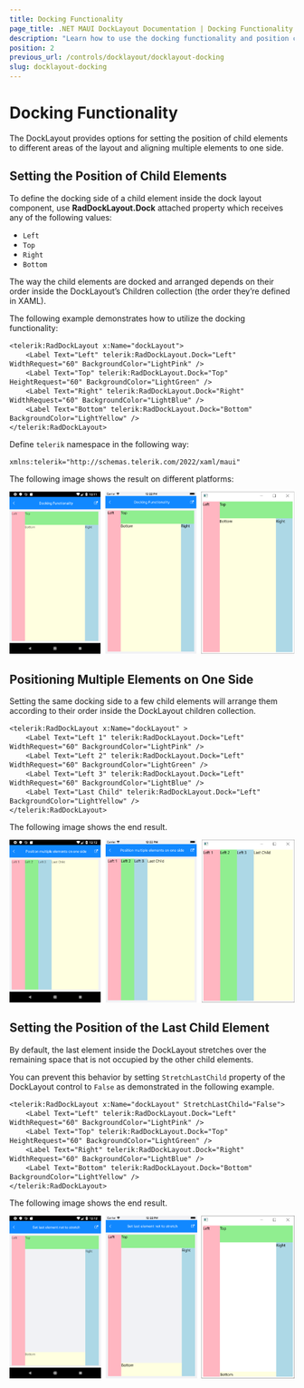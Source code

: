 ```yaml
---
title: Docking Functionality
page_title: .NET MAUI DockLayout Documentation | Docking Functionality
description: "Learn how to use the docking functionality and position child elements with the Telerik UI for .NET MAUI DockLayout control."
position: 2
previous_url: /controls/docklayout/docklayout-docking
slug: docklayout-docking
---
```


# Docking Functionality

The DockLayout provides options for setting the position of child elements to different areas of the layout and aligning multiple elements to one side.  

## Setting the Position of Child Elements

To define the docking side of a child element inside the dock layout component, use **RadDockLayout.Dock** attached property which receives any of the following values:

* `Left`
* `Top`
* `Right`
* `Bottom`

The way the child elements are docked and arranged depends on their order inside the DockLayout’s Children collection (the order they’re defined in XAML).

The following example demonstrates how to utilize the docking functionality:

```XAML
<telerik:RadDockLayout x:Name="dockLayout">
    <Label Text="Left" telerik:RadDockLayout.Dock="Left" WidthRequest="60" BackgroundColor="LightPink" />
    <Label Text="Top" telerik:RadDockLayout.Dock="Top" HeightRequest="60" BackgroundColor="LightGreen" />
    <Label Text="Right" telerik:RadDockLayout.Dock="Right" WidthRequest="60" BackgroundColor="LightBlue" />
    <Label Text="Bottom" telerik:RadDockLayout.Dock="Bottom" BackgroundColor="LightYellow" />
</telerik:RadDockLayout>
```

Define `telerik` namespace in the following way:

```XAML
xmlns:telerik="http://schemas.telerik.com/2022/xaml/maui"
```


The following image shows the result on different platforms:

![RadDockLayout Docking](images/docklayout_docking_feature.png)

## Positioning Multiple Elements on One Side

Setting the same docking side to a few child elements will arrange them according to their order inside the DockLayout children collection.  

```XAML
<telerik:RadDockLayout x:Name="dockLayout" >
    <Label Text="Left 1" telerik:RadDockLayout.Dock="Left" WidthRequest="60" BackgroundColor="LightPink" />
    <Label Text="Left 2" telerik:RadDockLayout.Dock="Left" WidthRequest="60" BackgroundColor="LightGreen" />
    <Label Text="Left 3" telerik:RadDockLayout.Dock="Left" WidthRequest="60" BackgroundColor="LightBlue" />
    <Label Text="Last Child" telerik:RadDockLayout.Dock="Left" BackgroundColor="LightYellow" />
</telerik:RadDockLayout>
```


The following image shows the end result.

![RadDockLayout Elements on one side](images/docklayout_positiononeside.png)

## Setting the Position of the Last Child Element

By default, the last element inside the DockLayout stretches over the remaining space that is not occupied by the other child elements.

You can prevent this behavior by setting `StretchLastChild` property of the DockLayout control to `False` as demonstrated in the following example.

```XAML
<telerik:RadDockLayout x:Name="dockLayout" StretchLastChild="False">
    <Label Text="Left" telerik:RadDockLayout.Dock="Left" WidthRequest="60" BackgroundColor="LightPink" />
    <Label Text="Top" telerik:RadDockLayout.Dock="Top" HeightRequest="60" BackgroundColor="LightGreen" />
    <Label Text="Right" telerik:RadDockLayout.Dock="Right" WidthRequest="60" BackgroundColor="LightBlue" />
    <Label Text="Bottom" telerik:RadDockLayout.Dock="Bottom" BackgroundColor="LightYellow" />
</telerik:RadDockLayout>
```

The following image shows the end result.

![RadDockLayout Positioning](images/docklayout_positionlast.png)
